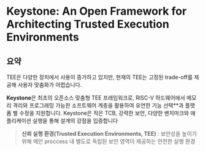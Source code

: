 Keystone: An Open Framework for Architecting Trusted Execution Environments
====

## 요약

 TEE은 다양한 장치에서 사용이 증가하고 있지만, 현재의 TEE는 고정된 trade-off를 제공해 사용자 맞춤화가 어렵습니다.

 **Keystone**은 최초의 오픈소스 맞춤형 TEE 프레임워크로, RISC-V 하드웨어에서 메모리 격리와 프로그래밍 가능한 소프트웨어 계층을 활용하여 유연한 기능 선택**과 플랫폼 별 수정을 지원합니다. Keystone은 작은 TCB, 강력한 보안, 다양한 벤치마크와 애플리케이션 실행을 통해 설계의 강점을 입증합니다

 > **신뢰 실행 환경(Trusted Execution Environments, TEE)** : 보안성을 높이기 위해 메인 proccess 내 별도로 독립된 보안 영역이 제공하는 안전한 실행 환경
